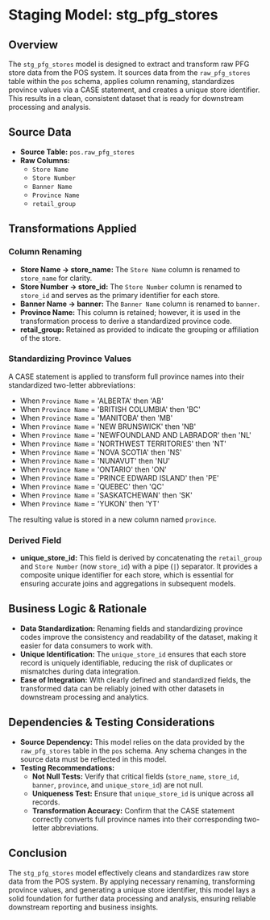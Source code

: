 # Staging Model: stg_pfg_stores

## Overview
The `stg_pfg_stores` model is designed to extract and transform raw PFG store data from the POS system. It sources data from the `raw_pfg_stores` table within the `pos` schema, applies column renaming, standardizes province values via a CASE statement, and creates a unique store identifier. This results in a clean, consistent dataset that is ready for downstream processing and analysis.

## Source Data
- **Source Table:** `pos.raw_pfg_stores`
- **Raw Columns:**
  - `Store Name`
  - `Store Number`
  - `Banner Name`
  - `Province Name`
  - `retail_group`

## Transformations Applied
### Column Renaming
- **Store Name → store_name:**
  The `Store Name` column is renamed to `store_name` for clarity.
- **Store Number → store_id:**
  The `Store Number` column is renamed to `store_id` and serves as the primary identifier for each store.
- **Banner Name → banner:**
  The `Banner Name` column is renamed to `banner`.
- **Province Name:**
  This column is retained; however, it is used in the transformation process to derive a standardized province code.
- **retail_group:**
  Retained as provided to indicate the grouping or affiliation of the store.

### Standardizing Province Values
A CASE statement is applied to transform full province names into their standardized two-letter abbreviations:
- When `Province Name` = 'ALBERTA' then 'AB'
- When `Province Name` = 'BRITISH COLUMBIA' then 'BC'
- When `Province Name` = 'MANITOBA' then 'MB'
- When `Province Name` = 'NEW BRUNSWICK' then 'NB'
- When `Province Name` = 'NEWFOUNDLAND AND LABRADOR' then 'NL'
- When `Province Name` = 'NORTHWEST TERRITORIES' then 'NT'
- When `Province Name` = 'NOVA SCOTIA' then 'NS'
- When `Province Name` = 'NUNAVUT' then 'NU'
- When `Province Name` = 'ONTARIO' then 'ON'
- When `Province Name` = 'PRINCE EDWARD ISLAND' then 'PE'
- When `Province Name` = 'QUEBEC' then 'QC'
- When `Province Name` = 'SASKATCHEWAN' then 'SK'
- When `Province Name` = 'YUKON' then 'YT'

The resulting value is stored in a new column named `province`.

### Derived Field
- **unique_store_id:**
  This field is derived by concatenating the `retail_group` and `Store Number` (now `store_id`) with a pipe (`|`) separator. It provides a composite unique identifier for each store, which is essential for ensuring accurate joins and aggregations in subsequent models.

## Business Logic & Rationale
- **Data Standardization:**
  Renaming fields and standardizing province codes improve the consistency and readability of the dataset, making it easier for data consumers to work with.
- **Unique Identification:**
  The `unique_store_id` ensures that each store record is uniquely identifiable, reducing the risk of duplicates or mismatches during data integration.
- **Ease of Integration:**
  With clearly defined and standardized fields, the transformed data can be reliably joined with other datasets in downstream processing and analytics.

## Dependencies & Testing Considerations
- **Source Dependency:**
  This model relies on the data provided by the `raw_pfg_stores` table in the `pos` schema. Any schema changes in the source data must be reflected in this model.
- **Testing Recommendations:**
  - **Not Null Tests:** Verify that critical fields (`store_name`, `store_id`, `banner`, `province`, and `unique_store_id`) are not null.
  - **Uniqueness Test:** Ensure that `unique_store_id` is unique across all records.
  - **Transformation Accuracy:** Confirm that the CASE statement correctly converts full province names into their corresponding two-letter abbreviations.

## Conclusion
The `stg_pfg_stores` model effectively cleans and standardizes raw store data from the POS system. By applying necessary renaming, transforming province values, and generating a unique store identifier, this model lays a solid foundation for further data processing and analysis, ensuring reliable downstream reporting and business insights.
